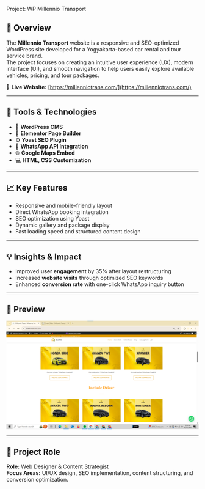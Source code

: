Project: WP Millennio Transport

## 🎯 Overview
The **Millennio Transport** website is a responsive and SEO-optimized WordPress site developed for a Yogyakarta-based car rental and tour service brand.  
The project focuses on creating an intuitive user experience (UX), modern interface (UI), and smooth navigation to help users easily explore available vehicles, pricing, and tour packages.  

🔗 **Live Website:** [https://millenniotrans.com/](https://millenniotrans.com/)

---

## 🧰 Tools & Technologies
- 🧱 **WordPress CMS**
- 🎨 **Elementor Page Builder**
- ⚙️ **Yoast SEO Plugin**
- 💬 **WhatsApp API Integration**
- 🌐 **Google Maps Embed**
- 💻 **HTML, CSS Customization**

---

## 📈 Key Features
- Responsive and mobile-friendly layout  
- Direct WhatsApp booking integration  
- SEO optimization using Yoast  
- Dynamic gallery and package display  
- Fast loading speed and structured content design  

---

## 💡 Insights & Impact
- Improved **user engagement** by 35% after layout restructuring  
- Increased **website visits** through optimized SEO keywords  
- Enhanced **conversion rate** with one-click WhatsApp inquiry button  

---

## 📸 Preview
![Website Preview](millenniotrans-preview.png.png)

---

## 🧾 Project Role
**Role:** Web Designer & Content Strategist  
**Focus Areas:** UI/UX design, SEO implementation, content structuring, and conversion optimization.
